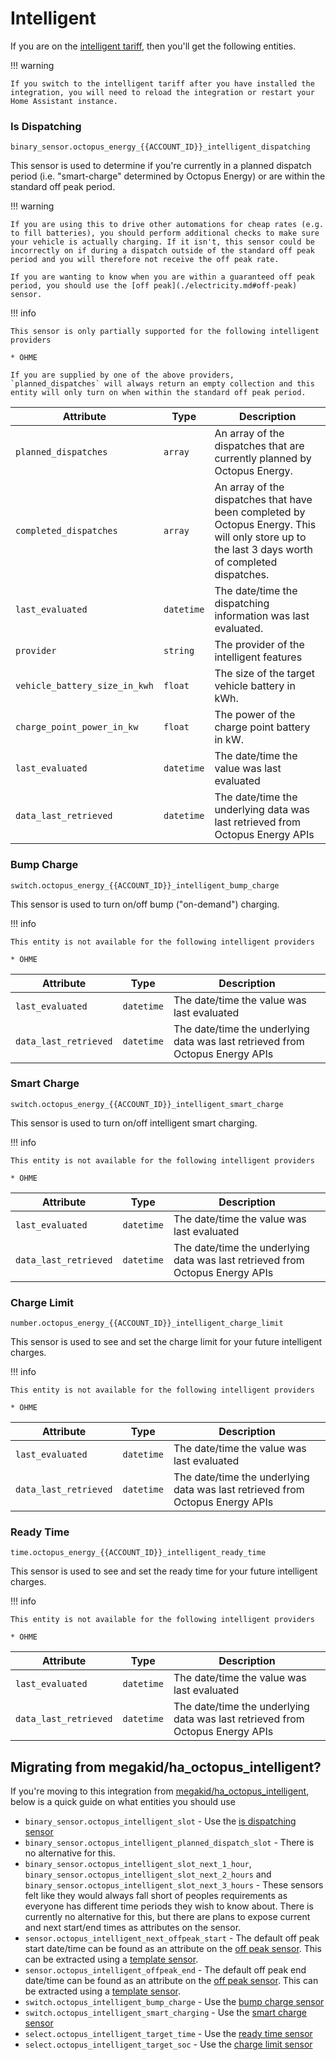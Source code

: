 # Intelligent

If you are on the [intelligent tariff](https://octopus.energy/smart/intelligent-octopus/), then you'll get the following entities.

!!! warning

    If you switch to the intelligent tariff after you have installed the integration, you will need to reload the integration or restart your Home Assistant instance.

### Is Dispatching

`binary_sensor.octopus_energy_{{ACCOUNT_ID}}_intelligent_dispatching`

This sensor is used to determine if you're currently in a planned dispatch period (i.e. "smart-charge" determined by Octopus Energy) or are within the standard off peak period.

!!! warning

    If you are using this to drive other automations for cheap rates (e.g. to fill batteries), you should perform additional checks to make sure your vehicle is actually charging. If it isn't, this sensor could be incorrectly on if during a dispatch outside of the standard off peak period and you will therefore not receive the off peak rate.
    
    If you are wanting to know when you are within a guaranteed off peak period, you should use the [off peak](./electricity.md#off-peak) sensor.

!!! info

    This sensor is only partially supported for the following intelligent providers

    * OHME

    If you are supplied by one of the above providers, `planned_dispatches` will always return an empty collection and this entity will only turn on when within the standard off peak period.

| Attribute | Type | Description |
|-----------|------|-------------|
| `planned_dispatches` | `array` | An array of the dispatches that are currently planned by Octopus Energy. |
| `completed_dispatches` | `array` | An array of the dispatches that have been completed by Octopus Energy. This will only store up to the last 3 days worth of completed dispatches. |
| `last_evaluated` | `datetime` | The date/time the dispatching information was last evaluated. |
| `provider` | `string` | The provider of the intelligent features |
| `vehicle_battery_size_in_kwh` | `float` | The size of the target vehicle battery in kWh. |
| `charge_point_power_in_kw` | `float` | The power of the charge point battery in kW. |
| `last_evaluated` | `datetime` | The date/time the value was last evaluated |
| `data_last_retrieved` | `datetime` | The date/time the underlying data was last retrieved from Octopus Energy APIs |

### Bump Charge

`switch.octopus_energy_{{ACCOUNT_ID}}_intelligent_bump_charge`

This sensor is used to turn on/off bump ("on-demand") charging.

!!! info

    This entity is not available for the following intelligent providers

    * OHME

| Attribute | Type | Description |
|-----------|------|-------------|
| `last_evaluated` | `datetime` | The date/time the value was last evaluated |
| `data_last_retrieved` | `datetime` | The date/time the underlying data was last retrieved from Octopus Energy APIs |

### Smart Charge

`switch.octopus_energy_{{ACCOUNT_ID}}_intelligent_smart_charge`

This sensor is used to turn on/off intelligent smart charging.

!!! info

    This entity is not available for the following intelligent providers

    * OHME

| Attribute | Type | Description |
|-----------|------|-------------|
| `last_evaluated` | `datetime` | The date/time the value was last evaluated |
| `data_last_retrieved` | `datetime` | The date/time the underlying data was last retrieved from Octopus Energy APIs |

### Charge Limit

`number.octopus_energy_{{ACCOUNT_ID}}_intelligent_charge_limit`

This sensor is used to see and set the charge limit for your future intelligent charges.

!!! info

    This entity is not available for the following intelligent providers

    * OHME

| Attribute | Type | Description |
|-----------|------|-------------|
| `last_evaluated` | `datetime` | The date/time the value was last evaluated |
| `data_last_retrieved` | `datetime` | The date/time the underlying data was last retrieved from Octopus Energy APIs |

### Ready Time

`time.octopus_energy_{{ACCOUNT_ID}}_intelligent_ready_time`

This sensor is used to see and set the ready time for your future intelligent charges.

!!! info

    This entity is not available for the following intelligent providers

    * OHME

| Attribute | Type | Description |
|-----------|------|-------------|
| `last_evaluated` | `datetime` | The date/time the value was last evaluated |
| `data_last_retrieved` | `datetime` | The date/time the underlying data was last retrieved from Octopus Energy APIs |

## Migrating from megakid/ha_octopus_intelligent?

If you're moving to this integration from [megakid/ha_octopus_intelligent](https://github.com/megakid/ha_octopus_intelligent), below is a quick guide on what entities you should use

* `binary_sensor.octopus_intelligent_slot` - Use the [is dispatching sensor](#is-dispatching)
* `binary_sensor.octopus_intelligent_planned_dispatch_slot` - There is no alternative for this.
* `binary_sensor.octopus_intelligent_slot_next_1_hour`, `binary_sensor.octopus_intelligent_slot_next_2_hours` and `binary_sensor.octopus_intelligent_slot_next_3_hours` - These sensors felt like they would always fall short of peoples requirements as everyone has different time periods they wish to know about. There is currently no alternative for this, but there are plans to expose current and next start/end times as attributes on the sensor.
* `sensor.octopus_intelligent_next_offpeak_start` - The default off peak start date/time can be found as an attribute on the [off peak sensor](./electricity.md#off-peak). This can be extracted using a [template sensor](https://www.home-assistant.io/integrations/template/).
* `sensor.octopus_intelligent_offpeak_end` - The default off peak end date/time can be found as an attribute on the [off peak sensor](./electricity.md#off-peak). This can be extracted using a [template sensor](https://www.home-assistant.io/integrations/template/).
* `switch.octopus_intelligent_bump_charge` - Use the [bump charge sensor](#bump-charge)
* `switch.octopus_intelligent_smart_charging` - Use the [smart charge sensor](#smart-charge)
* `select.octopus_intelligent_target_time` - Use the [ready time sensor](#ready-time)
* `select.octopus_intelligent_target_soc` - Use the [charge limit sensor](#charge-limit)